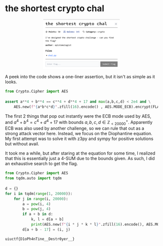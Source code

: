 # the shortest crypto chal

<p align = "center"><img src="challenge.jpg" alt="alt text" width="50%" height="50%" /></p>

A peek into the code shows a one-liner assertion, but it isn't as simple as it looks.

```python
from Crypto.Cipher import AES

assert a**4 + b**4 == c**4 + d**4 + 17 and max(a,b,c,d) < 2e4 and \
    AES.new(f"{a*b*c*d}".zfill(16).encode() , AES.MODE_ECB).encrypt(FLAG).hex() == "41593455378fed8c3bd344827a193bde7ec2044a3f7a3ca6fb77448e9de55155"
```

The first 2 things that pop out instantly were the ECB mode used by AES, and $a^4+b^4=c^4+d^4+17$ with bounds $a,b,c,d\in\mathbb{Z}_{<20000}^{+}$. Apparently ECB was also used by another challenge, so we can rule that out as a strong attack vector here. Instead, we focus on the Diophantine equation. My first attempt was to solve it with z3py and sympy for positive solutions but without avail.

It took me a while, but after staring at the equation for some time, I realized that this is essentially just a 4-SUM due to the bounds given. As such, I did an exhaustive search to get the flag.

```python
from Crypto.Cipher import AES
from tqdm.auto import tqdm

d = {}
for i in tqdm(range(1, 20000)):
    for j in range(i, 20000):
        a = pow(i, 4)
        b = pow(j, 4)
        if a + b in d:
            k, l = d[a + b]
            print(AES.new(f"{i * j * k * l}".zfill(16).encode(), AES.MODE_ECB).decrypt(bytes.fromhex("41593455378fed8c3bd344827a193bde7ec2044a3f7a3ca6fb77448e9de55155")))
        d[a + b - 17] = (i, j)
```

```
uiuctf{D1oPh4nTine__Destr0yer__}
```